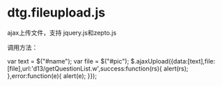 # dtg.fileupload.js
ajax上传文件，支持 jquery.js和zepto.js

调用方法：

var text = $("#name"); var file = $("#pic"); $.ajaxUpload({data:[text],file:[file],url:'d13/getQuestionList.w',success:function(rs){ alert(rs); },error:function(e){ alert(e); }});
